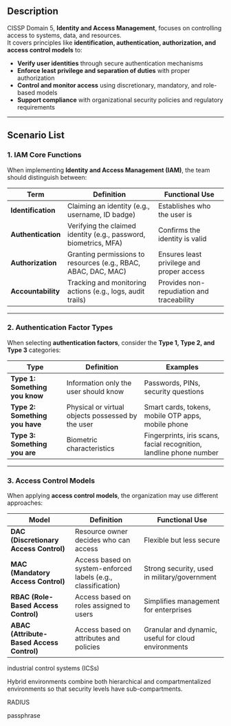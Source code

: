 ## Description  
CISSP Domain 5, **Identity and Access Management**, focuses on controlling access to systems, data, and resources.  
It covers principles like **identification, authentication, authorization, and access control models** to:  

- **Verify user identities** through secure authentication mechanisms  
- **Enforce least privilege and separation of duties** with proper authorization  
- **Control and monitor access** using discretionary, mandatory, and role-based models  
- **Support compliance** with organizational security policies and regulatory requirements

---

## Scenario List

### 1. IAM Core Functions  
When implementing **Identity and Access Management (IAM)**, the team should distinguish between:  

| Term | Definition | Functional Use |
|------|------------|----------------|
| **Identification** | Claiming an identity (e.g., username, ID badge) | Establishes who the user is |
| **Authentication** | Verifying the claimed identity (e.g., password, biometrics, MFA) | Confirms the identity is valid |
| **Authorization** | Granting permissions to resources (e.g., RBAC, ABAC, DAC, MAC) | Ensures least privilege and proper access |
| **Accountability** | Tracking and monitoring actions (e.g., logs, audit trails) | Provides non-repudiation and traceability |

---

### 2. Authentication Factor Types  
When selecting **authentication factors**, consider the **Type 1, Type 2, and Type 3** categories:  

| Type | Definition | Examples |
|------|------------|----------|
| **Type 1: Something you know** | Information only the user should know | Passwords, PINs, security questions |
| **Type 2: Something you have** | Physical or virtual objects possessed by the user | Smart cards, tokens, mobile OTP apps, mobile phone |
| **Type 3: Something you are** | Biometric characteristics | Fingerprints, iris scans, facial recognition, landline phone number |

---

### 3. Access Control Models  
When applying **access control models**, the organization may use different approaches:  

| Model | Definition | Functional Use |
|-------|------------|----------------|
| **DAC (Discretionary Access Control)** | Resource owner decides who can access | Flexible but less secure |
| **MAC (Mandatory Access Control)** | Access based on system-enforced labels (e.g., classification) | Strong security, used in military/government |
| **RBAC (Role-Based Access Control)** | Access based on roles assigned to users | Simplifies management for enterprises |
| **ABAC (Attribute-Based Access Control)** | Access based on attributes and policies | Granular and dynamic, useful for cloud environments |


industrial control systems (ICSs)

Hybrid environments combine both hierarchical and compartmentalized environments so that security levels have sub-compartments.

RADIUS

passphrase


